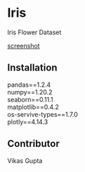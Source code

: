 # Iris
Iris Flower Dataset  

[screenshot](download.png)
## Installation
pandas==1.2.4  
numpy==1.20.2  
seaborn==0.11.1  
matplotlib==0.4.2  
os-servive-types==1.7.0  
plotly==4.14.3  

## Contributor  
Vikas Gupta
